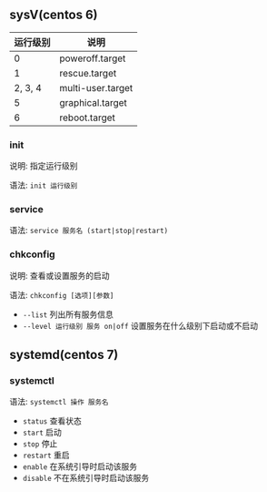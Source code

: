 ## sysV(centos 6)

| 运行级别 | 说明              |
| -------- | ----------------- |
| 0        | poweroff.target   |
| 1        | rescue.target     |
| 2, 3, 4  | multi-user.target |
| 5        | graphical.target  |
| 6        | reboot.target     |

### init

说明: 指定运行级别

语法: `init 运行级别`

### service

语法: `service 服务名 (start|stop|restart)`

### chkconfig

说明: 查看或设置服务的启动

语法: `chkconfig [选项][参数]`

* `--list` 列出所有服务信息
* `--level 运行级别 服务 on|off` 设置服务在什么级别下启动或不启动

## systemd(centos 7)

### systemctl

语法: `systemctl 操作 服务名`

* `status` 查看状态
* `start` 启动
* `stop` 停止
* `restart` 重启
* `enable` 在系统引导时启动该服务
* `disable` 不在系统引导时启动该服务

